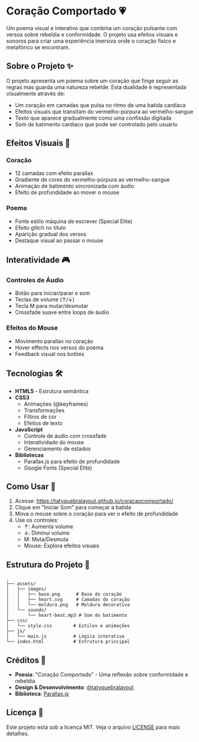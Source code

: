 # Coração Comportado 💗

Um poema visual e interativo que combina um coração pulsante com versos sobre rebeldia e conformidade. O projeto usa efeitos visuais e sonoros para criar uma experiência imersiva onde o coração físico e metafórico se encontram.

## Sobre o Projeto ✨

O projeto apresenta um poema sobre um coração que finge seguir as regras mas guarda uma natureza rebelde. Esta dualidade é representada visualmente através de:

- Um coração em camadas que pulsa no ritmo de uma batida cardíaca
- Efeitos visuais que transitam do vermelho-púrpura ao vermelho-sangue
- Texto que aparece gradualmente como uma confissão digitada
- Som de batimento cardíaco que pode ser controlado pelo usuário

## Efeitos Visuais 🎨

### Coração
- 12 camadas com efeito parallax
- Gradiente de cores do vermelho-púrpura ao vermelho-sangue
- Animação de batimento sincronizada com áudio
- Efeito de profundidade ao mover o mouse

### Poema
- Fonte estilo máquina de escrever (Special Elite)
- Efeito glitch no título
- Aparição gradual dos versos
- Destaque visual ao passar o mouse

## Interatividade 🎮

### Controles de Áudio
- Botão para iniciar/parar o som
- Teclas de volume (↑/↓)
- Tecla M para mutar/desmutar
- Crossfade suave entre loops de áudio

### Efeitos do Mouse
- Movimento parallax no coração
- Hover effects nos versos do poema
- Feedback visual nos botões

## Tecnologias 🛠

- **HTML5** - Estrutura semântica
- **CSS3** 
  - Animações (@keyframes)
  - Transformações
  - Filtros de cor
  - Efeitos de texto
- **JavaScript**
  - Controle de áudio com crossfade
  - Interatividade do mouse
  - Gerenciamento de estados
- **Bibliotecas**
  - Parallax.js para efeito de profundidade
  - Google Fonts (Special Elite)

## Como Usar 📱

1. Acesse: https://tatyquebralayout.github.io/coracaocomportado/
2. Clique em "Iniciar Som" para começar a batida
3. Mova o mouse sobre o coração para ver o efeito de profundidade
4. Use os controles:
   - ↑: Aumenta volume
   - ↓: Diminui volume
   - M: Muta/Desmuta
   - Mouse: Explora efeitos visuais

## Estrutura do Projeto 📁

```
.
├── assets/
│   ├── images/
│   │   ├── base.png      # Base do coração
│   │   ├── heart.svg     # Camadas do coração
│   │   └── moldura.png   # Moldura decorativa
│   └── sounds/
│       └── heart-beat.mp3 # Som do batimento
├── css/
│   └── style.css        # Estilos e animações
├── js/
│   └── main.js          # Lógica interativa
└── index.html           # Estrutura principal
```

## Créditos 🙏

- **Poesia**: "Coração Comportado" - Uma reflexão sobre conformidade e rebeldia
- **Design & Desenvolvimento**: [@tatyquebralayout](https://github.com/tatyquebralayout)
- **Biblioteca**: [Parallax.js](https://github.com/wagerfield/parallax)

## Licença 📄

Este projeto está sob a licença MIT. Veja o arquivo [LICENSE](LICENSE) para mais detalhes.